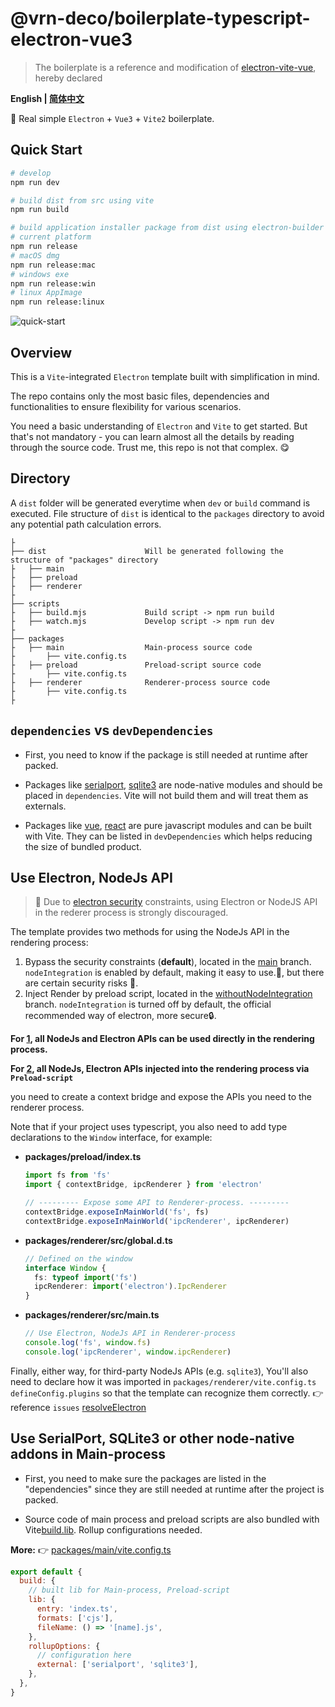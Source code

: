 # @vrn-deco/boilerplate-typescript-electron-vue3

> The boilerplate is a reference and modification of [electron-vite-vue](https://github.com/caoxiemeihao/electron-vite-vue), hereby declared

**English | [简体中文](README.zh-CN.md)**

🥳 Real simple `Electron` + `Vue3` + `Vite2` boilerplate.

## Quick Start

```bash
# develop
npm run dev

# build dist from src using vite
npm run build

# build application installer package from dist using electron-builder
# current platform
npm run release
# macOS dmg
npm run release:mac
# windows exe
npm run release:win
# linux AppImage
npm run release:linux
```

![quick-start](packages/renderer/public/images/quick-start.gif)

## Overview

This is a `Vite`-integrated `Electron` template built with simplification in mind.

The repo contains only the most basic files, dependencies and functionalities to ensure flexibility for various scenarios.

You need a basic understanding of `Electron` and `Vite` to get started. But that's not mandatory - you can learn almost all the details by reading through the source code. Trust me, this repo is not that complex. 😋

## Directory

A `dist` folder will be generated everytime when `dev` or `build` command is executed. File structure of `dist` is identical to the `packages` directory to avoid any potential path calculation errors.

```tree
├
├── dist                      Will be generated following the structure of "packages" directory
├   ├── main
├   ├── preload
├   ├── renderer
├
├── scripts
├   ├── build.mjs             Build script -> npm run build
├   ├── watch.mjs             Develop script -> npm run dev
├
├── packages
├   ├── main                  Main-process source code
├       ├── vite.config.ts
├   ├── preload               Preload-script source code
├       ├── vite.config.ts
├   ├── renderer              Renderer-process source code
├       ├── vite.config.ts
├
```

## `dependencies` vs `devDependencies`

- First, you need to know if the package is still needed at runtime after packed.

- Packages like [serialport](https://www.npmjs.com/package/serialport), [sqlite3](https://www.npmjs.com/package/sqlite3) are node-native modules and should be placed in `dependencies`. Vite will not build them and will treat them as externals.

- Packages like [vue](https://www.npmjs.com/package/vue), [react](https://www.npmjs.com/package/react) are pure javascript modules and can be built with Vite. They can be listed in `devDependencies` which helps reducing the size of bundled product.

## Use Electron, NodeJs API

> 🚧 Due to [electron security](https://www.electronjs.org/docs/latest/tutorial/security/) constraints, using Electron or NodeJS API in the rederer process is strongly discouraged.

The template provides two methods for using the NodeJs API in the rendering process:

1. Bypass the security constraints (**default**), located in the [main](https://github.com/caoxiemeihao/electron-vue-vite/tree/main) branch. `nodeIntegration` is enabled by default, making it easy to use.:tada:, but there are certain security risks 🚧.
2. Inject Render by preload script, located in the [withoutNodeIntegration](https://github.com/caoxiemeihao/electron-vue-vite/tree/withoutNodeIntegration) branch. `nodeIntegration` is turned off by default, the official recommended way of electron, more secure:lock:.

**For [1](https://github.com/caoxiemeihao/electron-vue-vite/tree/main), all NodeJs and Electron APIs can be used directly in the rendering process.**

**For [2](https://github.com/caoxiemeihao/electron-vue-vite/tree/withoutNodeIntegration), all NodeJs, Electron APIs injected into the rendering process via `Preload-script`**

you need to create a context bridge and expose the APIs you need to the renderer process.

Note that if your project uses typescript, you also need to add type declarations to the `Window` interface, for example:

- **packages/preload/index.ts**

  ```typescript
  import fs from 'fs'
  import { contextBridge, ipcRenderer } from 'electron'

  // --------- Expose some API to Renderer-process. ---------
  contextBridge.exposeInMainWorld('fs', fs)
  contextBridge.exposeInMainWorld('ipcRenderer', ipcRenderer)
  ```

- **packages/renderer/src/global.d.ts**

  ```typescript
  // Defined on the window
  interface Window {
    fs: typeof import('fs')
    ipcRenderer: import('electron').IpcRenderer
  }
  ```

- **packages/renderer/src/main.ts**

  ```typescript
  // Use Electron, NodeJs API in Renderer-process
  console.log('fs', window.fs)
  console.log('ipcRenderer', window.ipcRenderer)
  ```

Finally, either way, for third-party NodeJs APIs (e.g. `sqlite3`), You'll also need to declare how it was imported in `packages/renderer/vite.config.ts` `defineConfig.plugins` so that the template can recognize them correctly. 👉 reference `issues` [resolveElectron](https://github.com/caoxiemeihao/electron-vue-vite/issues/52)

## Use SerialPort, SQLite3 or other node-native addons in Main-process

- First, you need to make sure the packages are listed in the "dependencies" since they are still needed at runtime after the project is packed.

- Source code of main process and preload scripts are also bundled with Vite[build.lib](https://vitejs.dev/config/#build-lib). Rollup configurations needed.

**More:** 👉 [packages/main/vite.config.ts](https://github.com/caoxiemeihao/electron-vue-vite/blob/main/packages/main/vite.config.ts)

```js
export default {
  build: {
    // built lib for Main-process, Preload-script
    lib: {
      entry: 'index.ts',
      formats: ['cjs'],
      fileName: () => '[name].js',
    },
    rollupOptions: {
      // configuration here
      external: ['serialport', 'sqlite3'],
    },
  },
}
```
